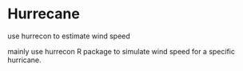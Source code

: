 # Hurrecane
use hurrecon to estimate wind speed

mainly use hurrecon R package to simulate wind speed for a specific hurricane.
